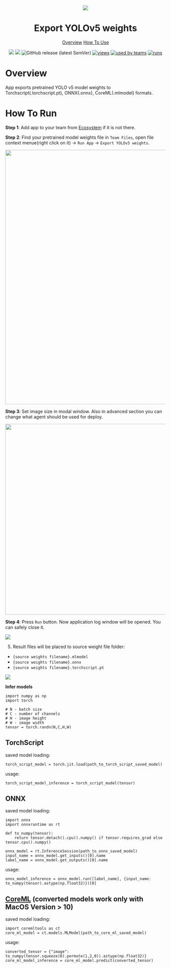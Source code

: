 <div align="center" markdown>
<img src="https://i.imgur.com/csTZRio.png"/>

# Export YOLOv5 weights

<p align="center">
  <a href="#Overview">Overview</a>
  <a href="#How-To-Use">How To Use</a>
</p>

[![](https://img.shields.io/badge/supervisely-ecosystem-brightgreen)](https://ecosystem.supervise.ly/apps/supervisely-ecosystem/yolov5/supervisely/export_weights)
[![](https://img.shields.io/badge/slack-chat-green.svg?logo=slack)](https://supervise.ly/slack)
![GitHub release (latest SemVer)](https://img.shields.io/github/v/release/supervisely-ecosystem/yolov5)
[![views](https://app.supervise.ly/public/api/v3/ecosystem.counters?repo=supervisely-ecosystem/yolov5/supervisely/export_weights&counter=views&label=views)](https://supervise.ly)
[![used by teams](https://app.supervise.ly/public/api/v3/ecosystem.counters?repo=supervisely-ecosystem/yolov5/supervisely/export_weights&counter=downloads&label=used%20by%20teams)](https://supervise.ly)
[![runs](https://app.supervise.ly/public/api/v3/ecosystem.counters?repo=supervisely-ecosystem/yolov5/supervisely/export_weights&counter=runs&label=runs&123)](https://supervise.ly)

</div>

# Overview

App exports pretrained YOLO v5 model weights to Torchscript(.torchscript.pt), ONNX(.onnx), CoreML(.mlmodel) formats. 

# How To Run
**Step 1**: Add app to your team from [Ecosystem](https://ecosystem.supervise.ly/apps/import-mot-format) if it is not there.

**Step 2**: Find your pretrained model weights file in `Team Files`, open file context menue(right click on it) -> `Run App` -> `Export YOLOv5 weights`.

<img src="https://i.imgur.com/uzMlQ2e.png" width="800px"/>

**Step 3**: Set image size in modal window. Also in advanced section you can change what agent should be used for deploy.

<img src="https://i.imgur.com/7q7wLKW.png" width="600px"/>

**Step 4**: Press `Run` button. Now application log window will be opened. You can safely close it.

<img src="https://i.imgur.com/zjXgxhg.png"/>

5. Result files will be placed to source weight file folder:
 - `{source weights filename}.mlmodel`
 - `{source weights filename}.onnx`
 - `{source weights filename}.torchscript.pt`

<img src="https://i.imgur.com/415Ijbk.png"/>

**Infer models**
```
import numpy as np
import torch

# N - batch size
# C - number of channels
# H - image height
# W - image width
tensor = torch.randn(N,C,H,W)
```
## TorchScript
saved model loading:
```
torch_script_model = torch.jit.load(path_to_torch_script_saved_model)
```
usage:
```
torch_script_model_inference = torch_script_model(tensor)
```

## ONNX 
saved model loading:
```
import onnx
import onnxruntime as rt

def to_numpy(tensor):
    return tensor.detach().cpu().numpy() if tensor.requires_grad else tensor.cpu().numpy()
    
onnx_model = rt.InferenceSession(path_to_onnx_saved_model)
input_name = onnx_model.get_inputs()[0].name
label_name = onnx_model.get_outputs()[0].name
```
usage:
```
onnx_model_inference = onnx_model.run([label_name], {input_name: to_numpy(tensor).astype(np.float32)})[0]
```

## [CoreML](https://coremltools.readme.io/docs) (converted models work only with MacOS Version > 10)
saved model loading: 
```
import coremltools as ct
core_ml_model = ct.models.MLModel(path_to_core_ml_saved_model)
```
usage:
```
converted_tensor = {"image": to_numpy(tensor.squeeze(0).permute(1,2,0)).astype(np.float32)}
core_ml_model_inference = core_ml_model.predict(converted_tensor)
```
